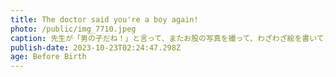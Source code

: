 ```yaml
---
title: The doctor said you're a boy again!
photo: /public/img_7710.jpeg
caption: 先生が「男の子だね！」と言って、またお股の写真を撮って、わざわざ絵を書いてくれた笑。パパはすごく嬉しいみたいだよ！
publish-date: 2023-10-23T02:24:47.298Z
age: Before Birth
---
```

